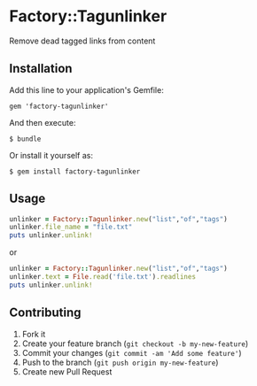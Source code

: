 # Factory::Tagunlinker

Remove dead tagged links from content

## Installation

Add this line to your application's Gemfile:

    gem 'factory-tagunlinker'

And then execute:

    $ bundle

Or install it yourself as:

    $ gem install factory-tagunlinker

## Usage

```ruby
unlinker = Factory::Tagunlinker.new("list","of","tags")
unlinker.file_name = "file.txt"
puts unlinker.unlink!
```

or
```ruby
unlinker = Factory::Tagunlinker.new("list","of","tags")
unlinker.text = File.read('file.txt').readlines
puts unlinker.unlink!
```

## Contributing

1. Fork it
2. Create your feature branch (`git checkout -b my-new-feature`)
3. Commit your changes (`git commit -am 'Add some feature'`)
4. Push to the branch (`git push origin my-new-feature`)
5. Create new Pull Request
